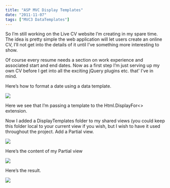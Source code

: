 ```yaml
---
title: "ASP MVC Display Templates"
date: "2011-11-07"
tags: ["MVC3 DataTemplates"]
---
```


So I’m still working on the Live CV website I’m creating in my spare time. The idea is pretty simple the web application will let users create an online CV, I’ll not get into the details of it until I’ve something more interesting to show.

Of course every resume needs a section on work experience and associated start and end dates. Now as a first step I’m just serving up my own CV before I get into all the exciting jQuery plugins etc. that' I’ve in mind.

Here’s how to format a date using a data template.

![](/images/./image.axd?picture=image_thumb_112.png)

Here we see that I’m passing a template to the Html.DisplayFor<> extension.

Now I added a DisplayTemplates folder to my shared views (you could keep this folder local to your current view if you wish, but I wish to have it used throughout the project. Add a Partial view.

![](/images/./image.axd?picture=image_thumb_113.png)

Here’s the content of my Partial view

![](/images/./image.axd?picture=image_thumb_114.png)

Here’s the result.

![](/images/./image.axd?picture=image_thumb_115.png)
